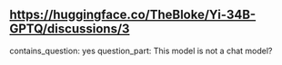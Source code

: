 ## https://huggingface.co/TheBloke/Yi-34B-GPTQ/discussions/3

contains_question: yes
question_part: This model is not a chat model?